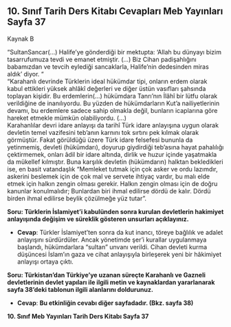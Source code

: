 ## 10. Sınıf Tarih Ders Kitabı Cevapları Meb Yayınları Sayfa 37

Kaynak B

“SultanSancar(…) Halife’ye gönderdiği bir mektupta: ‘Allah bu dünyayı bizim tasarrufumuza tevdi ve emanet etmiştir. (…) Biz Cihan padişahlığını babamızdan ve tevcih eylediği sancaklarla, Halife’nin dedesinden miras aldık’ diyor. “  
 “Karahanlı devrinde Türklerin ideal hükümdar tipi, onların erdem olarak kabul ettikleri yüksek ahlâkî değerleri ve diğer üstün vasıfları şahsında toplayan kişidir. Bu erdemlerin(…) hükümdara Tanrı’nın İlâhî bir lütfu olarak verildiğine de inanılıyordu. Bu yüzden de hükümdarların Kut’a nailiyetlerinin devamı, bu erdemlere sadece sahip olmakla değil, bunların icaplarına göre hareket etmekle mümkün olabiliyordu. (…)  
 Karahanlılar devri idare anlayışı da tarihî Türk idare anlayışına uygun olarak devletin temel vazifesini teb’anın karnını tok sırtını pek kılmak olarak görmüştür. Fakat görüldüğü üzere Türk idare felsefesi bununla da yetinmemiş, devleti (hükümdarı), doyurup giydirdiği teb’asına hayat pahalılığı çektirmemek, onları âdil bir idare altında, dirlik ve huzur içinde yaşatmakla da mükellef kılmıştır. Buna karşılık devletin (hükümdarın) halktan bekledikleri ise, en basit vatandaşlık “Memleket tutmak için çok asker ve ordu lazımdır, askerini beslemek için de çok mal ve servete ihtiyaç vardır, bu malı elde etmek için halkın zengin olması gerekir. Halkın zengin olması için de doğru kanunlar konulmalıdır; Bunlardan biri ihmal edilirse dördü de kalır. Dördü birden ihmal edilirse beylik çözülmeğe yüz tutar”.

**Soru: Türklerin İslamiyet’i kabulünden sonra kurulan devletlerin hakimiyet anlayışında değişim ve süreklik gösteren unsurları açıklayınız.**

* **Cevap**: Türkler İslamiyet’ten sonra da kut inancı, töreye bağlılık ve adalet anlayışını sürdürdüler. Ancak yönetimde şer’i kurallar uygulanmaya başlandı, hükümdarlara “sultan” unvanı verildi. Cihan devleti kurma düşüncesi İslam’ın gaza ve cihat anlayışıyla birleşerek yeni bir hâkimiyet anlayışı ortaya çıktı.

**Soru: Türkistan’dan Türkiye’ye uzanan süreçte Karahanlı ve Gazneli devletlerinin devlet yapıları ile ilgili metin ve kaynaklardan yararlanarak sayfa 38’deki tablonun ilgili alanlarını doldurunuz.**

* **Cevap**: **Bu etkinliğin cevabı diğer sayfadadır. (Bkz. sayfa 38)**

**10. Sınıf Meb Yayınları Tarih Ders Kitabı Sayfa 37**